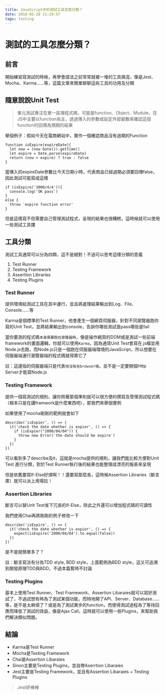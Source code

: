 ```yaml
---
title: JavaScript中的測試工具怎麼分類？
date: 2018-05-20 21:29:57
tags: testing
---
```

# 測試的工具怎麼分類？

## 前言
開始練習寫測試的時候，再學會語法之前常常就被一堆的工具搞混，像是Jest、Mocha、Karma......等，這篇文章來簡單聊聊這些工具的功用及分類

## 隨意說說Unit Test
>單元測試專注在單一區塊程式碼，可能是function、Object、Module，在JS中主要以function為主，透過傳入的參數或設定外部變數來確認這個function的回傳為預期的結果

舉個例子：假如今天在電商網站中，實作一個確認商品沒有過期的Function

```JavaScript=
function isExpire(expireDate){
  let now = (new Date()).getTime()
  let expire = Date.parse(expireDate)
  return (now > expire) ? true : false
}
```

當傳入的expireDate參數比今天日期小時，代表商品已經過期必須要回傳false，因此測試可能寫成這樣

```JavaScript=
if (isExpire('3000/4/4')){
  console.log('OK pass')
}
else {
  throw 'expire function error'
}
```
但是這樣寫不但需要自己管理測試程式，呈現的結果也很糟糕，這時候就可以使用一些測試工具摟

<!-- 補充：除了Unit Test，還有End-To-Ent Testing呢！！ -->

## 工具分類

測試工具通常可以分為四類，這不是絕對！不過可以思考這樣分類的意義

1. Test Runner
2. Testing Framework
3. Assertion Libraries
4. Testing Plugins

### Test Runner
提供環境給測試工具在其中運行，並且將處理結果輸出到Log、File、Console……等

Karma是個標準的Test Runner，他會產生一個網頁伺服器，針對不同瀏覽器跑你寫的Unit Test，並將結果輸出到console，告訴你哪些測試是pass哪些是fail

當你要測的程式碼`本身需要跑在瀏覽器時`，像是操作網頁的DOM或是測試一些前端framework的畫面邏輯，你就可以使用`Karma`，因為通常Unit Test會寫在.js檔並用Node.js去跑，而Node.js只是一個跑在伺服器端環境的JavaScript，所以想要在伺服器端運行瀏覽器端的程式碼就得靠它了

註：這邊指的伺服器端只是代表`他沒有在browser端`，並不是一定要開個Http Server才能寫Node.js

### Testing Framework

提供一個寫測試的規則，讓你照著那個準則就可以很方便的撰寫及管理測試程式碼（根本只是在講framwork是什麼東西吧），那我們來舉個實例

如果使用了mocha剛剛的範例就會如下

```JavaScript=
describe('isExpier', () => {
  it('check the date whether is expier', () => {
    if (isExpier("2000/04/04")) {
      throw new Error('the date should be expire')
    }
  })
})
```

可以看到多了describe及it，這就是mocha提供的規則，讓我們能比較方便對Unit Test 進行分類，對於Test Runner執行後的結果也能整理成漂亮的報表來呈現

但是依舊要寫If-Else好煩啊！！還要寫那麼長，這時候Assertion Libraries（斷言庫）就可以派上用場拉！

### Assertion Libraries

斷言可以替Unit Test省下冗長的If-Else，除此之外還可以增加程式碼的可讀性

我們使用Chai再將剛剛的例子修改一下

```JavaScript=
describe('isExpire', () => {
  it('check the date whether is expier', () => {
    expect(isExpire('2000/04/04').to.equal(false))
  })
})
```

是不是就簡單多了？

註：斷言寫法有分為TDD style, BDD style，上面範例為BDD style，這又可追溯到開發原理TDD與BDD，不過本篇暫時不討論

### Testing Plugins

基本上使用Test Runner、Test Framework、Assertion Libaraies就可以寫好測試了，不過試想有時為了測試某個功能，而特地開了API、Server、Database……等，是不是太麻煩了？或是為了測試異步的function，而使得測試過程為了等待回應而降低了測試的效益，像是Ajax Call，這時就可以使用一些Plugins，來幫助我們解決類似問題。

## 結論

* Karma是Test Runner
* Mocha是Testing Framework
* Chai是Assertion Libaraies
* Sinon主要是Testing Plugins，並自帶Aserrtion Libaraies
* Jest主要是Testing Framework，並且有Assertion Libaraies + Testing Plugins

>Jest好棒棒

<!-- 首先必須先知道−Test Double(測試替身），它可以在測試中代替那些會造成我們不便的funciton
>Test Double類似於電影中一些危險動作，導演們會請專業替身代替影星們去執行這些事情。

主要有五種

1. Spy
2. Stub
3. Mock
4. Fake
5. Dummy

不過為我會以Sinon.js（JavaScript的Testing Plugins套件)的實作角度去解釋功用

#### Spy

spy是間諜的意思，如字面上它可以監測某個function，並取得她的資訊，像是：function被call了幾次、被call的時候帶了哪些參數、回傳值是什麼……等

```JavaScript=
it('show firstCall args',function () {
    let spy = sinon.spy()
    spy('a','b')
    console.log(spy.firstCall.args) //['a', 'b']
})
```
第四行看到使用`spy.firstCall.args`可取得function被呼叫時所帶入的參數
換作剛剛isExpire的例子：

```JavaScript=
var product = {
    isExpire:function(expireDate){
        let now = (new Date()).getTime()
        let expire = Date.parse(expireDate)
        return (now > expire) ? true : false
    }
}

describe('Spy Example', function (){
    it('isExpire should call once',function () {
        let spy = sinon.spy(product,'isExpire')
        product.isExpire('1995/2/3')
        console.log(spy.calledOnce) //結果為1
        sinon.assert.calledOnce(spy)
    })
})
```

11行指定監測product上的isExpire function，再使用sionn自帶的Assertion Libraries：`calledOnec`，確認它只被呼叫一次 。

註：當然你也可以使用Chai的Assertion Libraries。

#### Stub -->
